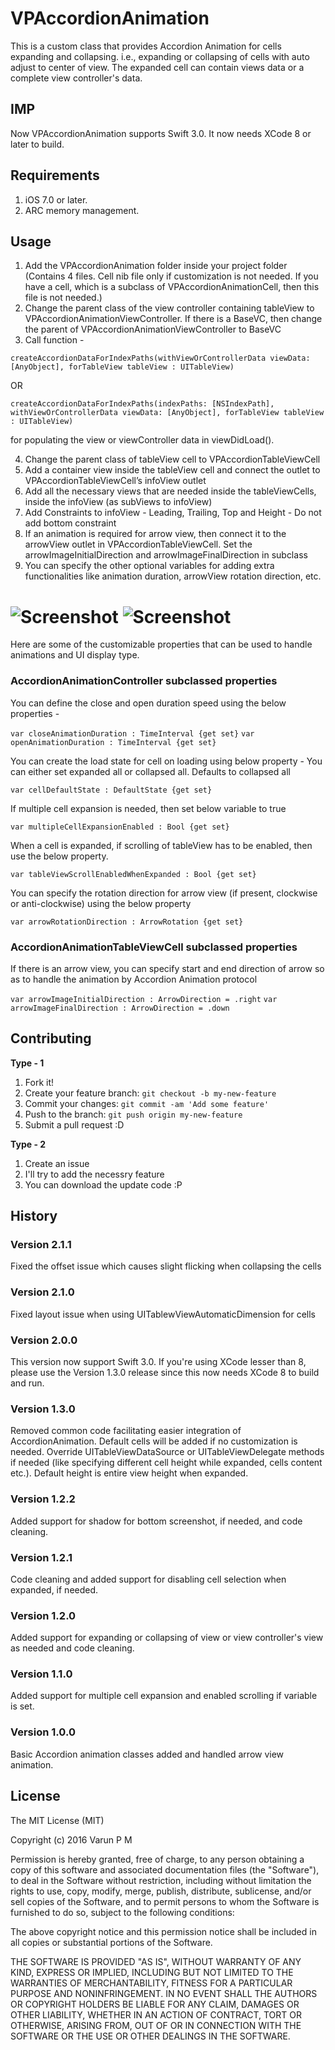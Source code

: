 # VPAccordionAnimation

This is a custom class that provides Accordion Animation for cells expanding and collapsing. i.e., expanding or collapsing of cells with auto adjust to center of view. The expanded cell can contain views data or a complete view controller's data.

## IMP

Now VPAccordionAnimation supports Swift 3.0. It now needs XCode 8 or later to build.

## Requirements

1. iOS 7.0 or later.
2. ARC memory management.

## Usage

1. Add the VPAccordionAnimation folder inside your project folder (Contains 4 files. Cell nib file only if customization is not needed. If you have a cell, which is a subclass of VPAccordionAnimationCell, then this file is not needed.)
2. Change the parent class of the view controller containing tableView to VPAccordionAnimationViewController. If there is a BaseVC, then change the parent of VPAccordionAnimationViewController to BaseVC
3. Call function - 

`createAccordionDataForIndexPaths(withViewOrControllerData viewData: [AnyObject], forTableView tableView : UITableView)`

OR

`createAccordionDataForIndexPaths(indexPaths: [NSIndexPath], withViewOrControllerData viewData: [AnyObject], forTableView tableView : UITableView)`

for populating the view or viewController data in viewDidLoad().

4. Change the parent class of tableView cell to VPAccordionTableViewCell
5. Add a container view inside the tableView cell and connect the outlet to VPAccordionTableViewCell’s infoView outlet
6. Add all the necessary views that are needed inside the tableViewCells, inside the infoView (as subViews to infoView)
7. Add Constraints to infoView - Leading, Trailing, Top and Height - Do not add bottom constraint
8. If an animation is required for arrow view, then connect it to the arrowView outlet in VPAccordionTableViewCell. Set the arrowImageInitialDirection and arrowImageFinalDirection in subclass
9. You can specify the other optional variables for adding extra functionalities like animation duration, arrowView rotation direction, etc.

# ![Screenshot](/VPAccordionAnimation-Screenshot1.png) ![Screenshot](/VPAccordionAnimation-Screenshot2.png)


Here are some of the customizable properties that can be used to handle animations and UI display type.


### AccordionAnimationController subclassed properties

You can define the close and open duration speed using the below properties -

`var closeAnimationDuration : TimeInterval {get set}`
`var openAnimationDuration : TimeInterval {get set}`


You can create the load state for cell on loading using below property - You can either set expanded all or collapsed all. Defaults to collapsed all

`var cellDefaultState : DefaultState {get set}`


If multiple cell expansion is needed, then set below variable to true

`var multipleCellExpansionEnabled : Bool {get set}`


When a cell is expanded, if scrolling of tableView has to be enabled, then use the below property.

`var tableViewScrollEnabledWhenExpanded : Bool {get set}`


You can specify the rotation direction for arrow view (if present, clockwise or anti-clockwise) using the below property

`var arrowRotationDirection : ArrowRotation {get set}`


### AccordionAnimationTableViewCell subclassed properties

If there is an arrow view, you can specify start and end direction of arrow so as to handle the animation by Accordion Animation protocol

`var arrowImageInitialDirection : ArrowDirection = .right`
`var arrowImageFinalDirection : ArrowDirection = .down`



## Contributing
**Type - 1**

1. Fork it!
2. Create your feature branch: `git checkout -b my-new-feature`
3. Commit your changes: `git commit -am 'Add some feature'`
4. Push to the branch: `git push origin my-new-feature`
5. Submit a pull request :D

**Type - 2**

1. Create an issue
2. I'll try to add the necessry feature
3. You can download the update code :P

## History

### Version 2.1.1
Fixed the offset issue which causes slight flicking when collapsing the cells

### Version 2.1.0
Fixed layout issue when using UITablewViewAutomaticDimension for cells

### Version 2.0.0
This version now support Swift 3.0. If you're using XCode lesser than 8, please use the Version 1.3.0 release since this now needs XCode 8 to build and run.

### Version 1.3.0
Removed common code facilitating easier integration of AccordionAnimation. Default cells will be added if no customization is needed. Override UITableViewDataSource or UITableViewDelegate methods if needed (like specifying different cell height while expanded, cells content etc.). Default height is entire view height when expanded.

### Version 1.2.2
Added support for shadow for bottom screenshot, if needed, and code cleaning.

### Version 1.2.1
Code cleaning and added support for disabling cell selection when expanded, if needed.

### Version 1.2.0
Added support for expanding or collapsing of view or view controller's view as needed and code cleaning.

### Version 1.1.0
Added support for multiple cell expansion and enabled scrolling if variable is set.

### Version 1.0.0
Basic Accordion animation classes added and handled arrow view animation.

## License
The MIT License (MIT)

Copyright (c) 2016 Varun P M

Permission is hereby granted, free of charge, to any person obtaining a copy
of this software and associated documentation files (the "Software"), to deal
in the Software without restriction, including without limitation the rights
to use, copy, modify, merge, publish, distribute, sublicense, and/or sell
copies of the Software, and to permit persons to whom the Software is
furnished to do so, subject to the following conditions:

The above copyright notice and this permission notice shall be included in all
copies or substantial portions of the Software.

THE SOFTWARE IS PROVIDED "AS IS", WITHOUT WARRANTY OF ANY KIND, EXPRESS OR
IMPLIED, INCLUDING BUT NOT LIMITED TO THE WARRANTIES OF MERCHANTABILITY,
FITNESS FOR A PARTICULAR PURPOSE AND NONINFRINGEMENT. IN NO EVENT SHALL THE
AUTHORS OR COPYRIGHT HOLDERS BE LIABLE FOR ANY CLAIM, DAMAGES OR OTHER
LIABILITY, WHETHER IN AN ACTION OF CONTRACT, TORT OR OTHERWISE, ARISING FROM,
OUT OF OR IN CONNECTION WITH THE SOFTWARE OR THE USE OR OTHER DEALINGS IN THE
SOFTWARE.

